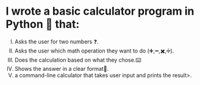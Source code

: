 <h1>I wrote a basic calculator program in Python 🐍 that:</h1>

<ol type="I">
  <li> Asks the user for two numbers ❓.</li>
    
  <li>Asks the user which math operation they want to do (➕,➖,✖️,➗).</li>
  
  <li>Does the calculation based on what they chose.⌨️</li>
  
  <li>Shows the answer in a clear format🫧.</li>
  
  <li>a command-line calculator that takes user input and prints the result>.</li>
</ol>

